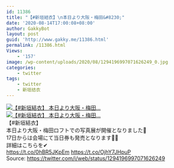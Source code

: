 ```yaml
---
id: 11386
title: "【#新垣結衣】\n本日より大阪・梅田&#8230;"
date: '2020-08-14T17:00:08+08:00'
author: GakkyBot
layout: post
guid: 'http://www.gakky.me/11386.html'
permalink: /11386.html
Views:
    - '157'
image: /wp-content/uploads/2020/08/1294196997071626249_0.jpg
categories:
    - twitter
tags:
    - twitter
    - 新垣结衣
---
```


[![【#新垣結衣】
本日より大阪・梅田...](http://www.yui-aragaki.org/wp-content/uploads/2020/08/1294196997071626249_0.jpg)](http://www.yui-aragaki.org/wp-content/uploads/2020/08/1294196997071626249_0.jpg)  
[![【#新垣結衣】
本日より大阪・梅田...](http://www.yui-aragaki.org/wp-content/uploads/2020/08/1294196997071626249_1.jpg)](http://www.yui-aragaki.org/wp-content/uploads/2020/08/1294196997071626249_1.jpg)  
【#新垣結衣】  
本日より大阪・梅田ロフトでの写真展が開催となりました👏  
17日からは会場にて当日券も発売となります🙋‍♀️  
詳細はこちらを✔︎  
https://t.co/0hBR5JKpEm https://t.co/OjhY7JHpuP  
Source: <https://twitter.com/i/web/status/1294196997071626249>